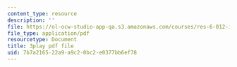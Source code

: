 ```yaml
---
content_type: resource
description: ''
file: https://ol-ocw-studio-app-qa.s3.amazonaws.com/courses/res-6-012-introduction-to-probability-spring-2018/7b7a216522a9a9c20bc2e0377bb6ef78_JCQnsPggTp8.pdf
file_type: application/pdf
resourcetype: Document
title: 3play pdf file
uid: 7b7a2165-22a9-a9c2-0bc2-e0377bb6ef78
---
```

